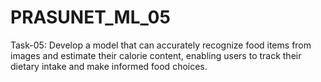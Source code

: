 # PRASUNET_ML_05
Task-05: Develop a model that can accurately recognize food items from images and estimate their calorie content, enabling users to track their dietary intake and make informed food choices.
